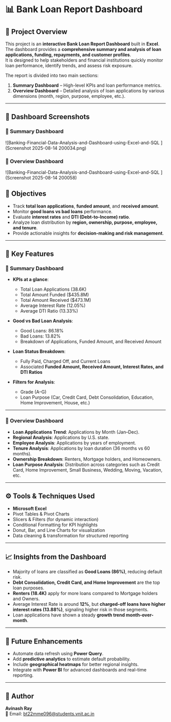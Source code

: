 # 📊 Bank Loan Report Dashboard

## 📌 Project Overview
This project is an **interactive Bank Loan Report Dashboard** built in **Excel**.  
The dashboard provides a **comprehensive summary and analysis of loan applications, funding, repayments, and customer profiles**.  
It is designed to help stakeholders and financial institutions quickly monitor loan performance, identify trends, and assess risk exposure.  

The report is divided into two main sections:
1. **Summary Dashboard** – High-level KPIs and loan performance metrics.  
2. **Overview Dashboard** – Detailed analysis of loan applications by various dimensions (month, region, purpose, employee, etc.).  

---

## 📸 Dashboard Screenshots  

### 🔹 Summary Dashboard  
![Banking-Financial-Data-Analysis-and-Dashboard-using-Excel-and-SQL
](Screenshot 2025-08-14 200034.png)

### 🔹 Overview Dashboard  
![Banking-Financial-Data-Analysis-and-Dashboard-using-Excel-and-SQL
](Screenshot 2025-08-14 200058)


## 🎯 Objectives
- Track **total loan applications**, **funded amount**, and **received amount**.  
- Monitor **good loans vs bad loans** performance.  
- Evaluate **interest rates** and **DTI (Debt-to-Income) ratio**.  
- Analyze loan distribution by **region, ownership, purpose, employee, and tenure**.  
- Provide actionable insights for **decision-making and risk management**.  

---

## 📌 Key Features

### 🔹 Summary Dashboard
- **KPIs at a glance**:
  - Total Loan Applications (38.6K)  
  - Total Amount Funded ($435.8M)  
  - Total Amount Received ($473.1M)  
  - Average Interest Rate (12.05%)  
  - Average DTI Ratio (13.33%)  

- **Good vs Bad Loan Analysis**:
  - Good Loans: 86.18%  
  - Bad Loans: 13.82%  
  - Breakdown of Applications, Funded Amount, and Received Amount  

- **Loan Status Breakdown**:
  - Fully Paid, Charged Off, and Current Loans  
  - Associated **Funded Amount, Received Amount, Interest Rates, and DTI Ratios**  

- **Filters for Analysis**:
  - Grade (A–G)  
  - Loan Purpose (Car, Credit Card, Debt Consolidation, Education, Home Improvement, House, etc.)  

---

### 🔹 Overview Dashboard
- **Loan Applications Trend**: Applications by Month (Jan–Dec).  
- **Regional Analysis**: Applications by U.S. state.  
- **Employee Analysis**: Applications by years of employment.  
- **Tenure Analysis**: Applications by loan duration (36 months vs 60 months).  
- **Ownership Breakdown**: Renters, Mortgage holders, and Homeowners.  
- **Loan Purpose Analysis**: Distribution across categories such as Credit Card, Home Improvement, Small Business, Wedding, Moving, Vacation, etc.  

---

## ⚙️ Tools & Techniques Used
- **Microsoft Excel**  
- Pivot Tables & Pivot Charts  
- Slicers & Filters (for dynamic interaction)  
- Conditional Formatting for KPI highlights  
- Donut, Bar, and Line Charts for visualization  
- Data cleaning & transformation for structured reporting  

---

## 📈 Insights from the Dashboard
- Majority of loans are classified as **Good Loans (86%)**, reducing default risk.  
- **Debt Consolidation, Credit Card, and Home Improvement** are the top loan purposes.  
- **Renters (18.4K)** apply for more loans compared to Mortgage holders and Owners.  
- Average Interest Rate is around **12%**, but **charged-off loans have higher interest rates (13.88%)**, signaling higher risk in those segments.  
- Loan applications have shown a steady **growth trend month-over-month**.  

---

## 🚀 Future Enhancements
- Automate data refresh using **Power Query**.  
- Add **predictive analytics** to estimate default probability.  
- Include **geographical heatmaps** for better regional insights.  
- Integrate with **Power BI** for advanced dashboards and real-time reporting.   

---

## 👤 Author
**Avinash Ray**  
📧 Email: bt22mme096@students.vnit.ac.in  

